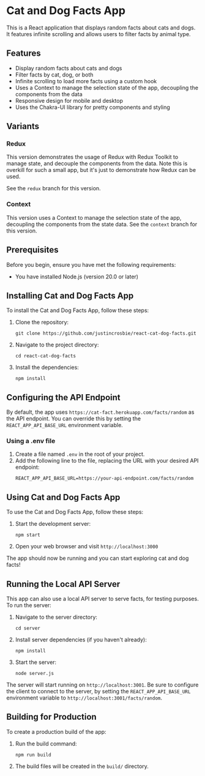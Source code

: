 # Cat and Dog Facts App

This is a React application that displays random facts about cats and dogs. It features infinite scrolling and allows users to filter facts by animal type.

## Features

- Display random facts about cats and dogs
- Filter facts by cat, dog, or both
- Infinite scrolling to load more facts using a custom hook
- Uses a Context to manage the selection state of the app, decoupling the components from the data
- Responsive design for mobile and desktop
- Uses the Chakra-UI library for pretty components and styling

## Variants

### Redux

This version demonstrates the usage of Redux with Redux Toolkit to manage state, and decouple the components from the data. 
Note this is overkill for such a small app, but it's just to demonstrate how Redux can be used.

See the `redux` branch for this version.

### Context

This version uses a Context to manage the selection state of the app, decoupling the components from the state data.
See the `context` branch for this version.

## Prerequisites

Before you begin, ensure you have met the following requirements:

- You have installed Node.js (version 20.0 or later)

## Installing Cat and Dog Facts App

To install the Cat and Dog Facts App, follow these steps:

1. Clone the repository:
   ```
   git clone https://github.com/justincrosbie/react-cat-dog-facts.git
   ```
2. Navigate to the project directory:
   ```
   cd react-cat-dog-facts
   ```
3. Install the dependencies:
   ```
   npm install
   ```

## Configuring the API Endpoint

By default, the app uses `https://cat-fact.herokuapp.com/facts/random` as the API endpoint. You can override this by setting the `REACT_APP_API_BASE_URL` environment variable.

### Using a .env file

1. Create a file named `.env` in the root of your project.
2. Add the following line to the file, replacing the URL with your desired API endpoint:
   ```
   REACT_APP_API_BASE_URL=https://your-api-endpoint.com/facts/random
   ```

## Using Cat and Dog Facts App

To use the Cat and Dog Facts App, follow these steps:

1. Start the development server:
   ```
   npm start
   ```
2. Open your web browser and visit `http://localhost:3000`

The app should now be running and you can start exploring cat and dog facts!

## Running the Local API Server

This app can also use a local API server to serve facts, for testing purposes. To run the server:

1. Navigate to the server directory:
   ```
   cd server
   ```
2. Install server dependencies (if you haven't already):
   ```
   npm install
   ```
3. Start the server:
   ```
   node server.js
   ```

The server will start running on `http://localhost:3001`.
Be sure to configure the client to connect to the server, by setting the `REACT_APP_API_BASE_URL` environment variable to `http://localhost:3001/facts/random`.

## Building for Production

To create a production build of the app:

1. Run the build command:
   ```
   npm run build
   ```
2. The build files will be created in the `build/` directory.
